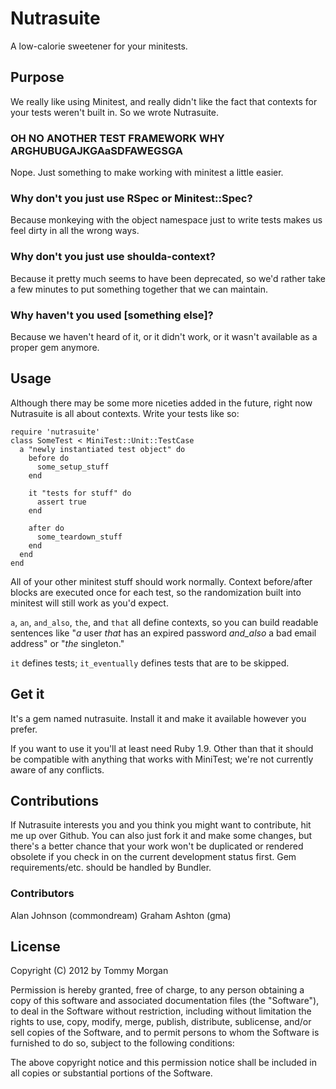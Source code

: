 # Nutrasuite
A low-calorie sweetener for your minitests.

## Purpose

We really like using Minitest, and really didn't like the fact that
contexts for your tests weren't built in. So we wrote Nutrasuite.

### OH NO ANOTHER TEST FRAMEWORK WHY ARGHUBUGAJKGAaSDFAWEGSGA

Nope. Just something to make working with minitest a little easier.

### Why don't you just use RSpec or Minitest::Spec?

Because monkeying with the object namespace just to write tests makes us feel dirty in all the wrong ways.

### Why don't you just use shoulda-context?

Because it pretty much seems to have been deprecated, so we'd rather take a few
minutes to put something together that we can maintain.

### Why haven't you used [something else]?

Because we haven't heard of it, or it didn't work, or it wasn't available as a
proper gem anymore.

## Usage

Although there may be some more niceties added in the future, right now
Nutrasuite is all about contexts. Write your tests like so:

    require 'nutrasuite'
    class SomeTest < MiniTest::Unit::TestCase
      a "newly instantiated test object" do
        before do
          some_setup_stuff
        end

        it "tests for stuff" do
          assert true
        end

        after do
          some_teardown_stuff
        end
      end
    end

All of your other minitest stuff should work normally. Context
before/after blocks are executed once for each test, so the randomization built into
minitest will still work as you'd expect.

`a`, `an`, `and_also`, `the`, and `that` all define contexts, so you can build
readable sentences like "_a_ user _that_ has an expired password _and_also_ a bad
email address" or "_the_ singleton."

`it` defines tests; `it_eventually` defines tests that are to be skipped.

## Get it

It's a gem named nutrasuite. Install it and make it available however
you prefer.

If you want to use it you'll at least need Ruby 1.9. Other than that it should
be compatible with anything that works with MiniTest; we're not currently aware
of any conflicts.

## Contributions

If Nutrasuite interests you and you think you might want to contribute, hit me up
over Github. You can also just fork it and make some changes, but there's a
better chance that your work won't be duplicated or rendered obsolete if you
check in on the current development status first.
Gem requirements/etc. should be handled by Bundler.

### Contributors

Alan Johnson (commondream)
Graham Ashton (gma)

## License
Copyright (C) 2012 by Tommy Morgan

Permission is hereby granted, free of charge, to any person obtaining a copy of this software and associated documentation files (the "Software"), to deal in the Software without restriction, including without limitation the rights to use, copy, modify, merge, publish, distribute, sublicense, and/or sell copies of the Software, and to permit persons to whom the Software is furnished to do so, subject to the following conditions:

The above copyright notice and this permission notice shall be included in all copies or substantial portions of the Software.
